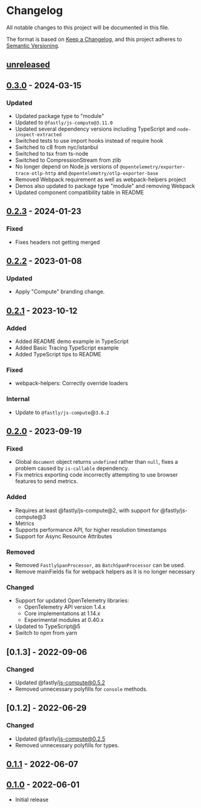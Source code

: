 # Changelog

All notable changes to this project will be documented in this file.

The format is based on [Keep a Changelog](https://keepachangelog.com/en/1.0.0/),
and this project adheres to [Semantic Versioning](https://semver.org/spec/v2.0.0.html).

## [unreleased]

## [0.3.0] - 2024-03-15

### Updated

- Updated package type to "module"
- Updated to `@fastly/js-compute@3.11.0`
- Updated several dependency versions including TypeScript and `node-inspect-extracted`
- Switched tests to use import hooks instead of require hook 
- Switched to c8 from nyc/istanbul
- Switched to tsx from ts-node
- Switched to CompressionStream from zlib
- No longer depend on Node.js versions of `@opentelemetry/exporter-trace-otlp-http` and `@opentelemetry/otlp-exporter-base`
- Removed Webpack requirement as well as webpack-helpers project
- Demos also updated to package type "module" and removing Webpack
- Updated component compatibility table in README

## [0.2.3] - 2024-01-23

### Fixed

- Fixes headers not getting merged

## [0.2.2] - 2023-01-08

### Updated 

- Apply "Compute" branding change.

## [0.2.1] - 2023-10-12

### Added

- Added README demo example in TypeScript
- Added Basic Tracing TypeScript example
- Added TypeScript tips to README

### Fixed

- webpack-helpers: Correctly override loaders

### Internal

- Update to `@fastly/js-compute`@`3.6.2`

## [0.2.0] - 2023-09-19

### Fixed

- Global `document` object returns `undefined` rather than `null`, fixes a problem caused by `is-callable` dependency.
- Fix metrics exporting code incorrectly attempting to use browser features to send metrics.

### Added

- Requires at least @fastly/js-compute@2, with support for @fastly/js-compute@3
- Metrics
- Supports performance API, for higher resolution timestamps
- Support for Async Resource Attributes

### Removed

- Removed `FastlySpanProcessor`, as `BatchSpanProcessor` can be used.
- Remove mainFields fix for webpack helpers as it is no longer necessary

### Changed

- Support for updated OpenTelemetry libraries:
  - OpenTelemetry API version 1.4.x
  - Core implementations at 1.14.x
  - Experimental modules at 0.40.x
- Updated to TypeScript@5
- Switch to npm from yarn

## [0.1.3] - 2022-09-06

### Changed

- Updated @fastly/js-compute@0.5.2
- Removed unnecessary polyfills for `console` methods. 

## [0.1.2] - 2022-06-29

### Changed

- Updated @fastly/js-compute@0.2.5
- Removed unnecessary polyfills for types. 

## [0.1.1] - 2022-06-07

## [0.1.0] - 2022-06-01

- Initial release

[unreleased]: https://github.com/fastly/compute-js-opentelemetry/compare/v0.3.0...HEAD
[0.3.0]: https://github.com/fastly/compute-js-opentelemetry/compare/v0.2.3...v0.3.0
[0.2.3]: https://github.com/fastly/compute-js-opentelemetry/compare/v0.2.2...v0.2.3
[0.2.2]: https://github.com/fastly/compute-js-opentelemetry/compare/v0.2.1...v0.2.2
[0.2.1]: https://github.com/fastly/compute-js-opentelemetry/compare/v0.2.0...v0.2.1
[0.2.0]: https://github.com/fastly/compute-js-opentelemetry/compare/v0.1.1...v0.2.0
[0.1.1]: https://github.com/fastly/compute-js-opentelemetry/compare/v0.1.0...v0.1.1
[0.1.0]: https://github.com/fastly/compute-js-opentelemetry/releases/tag/v0.1.0
